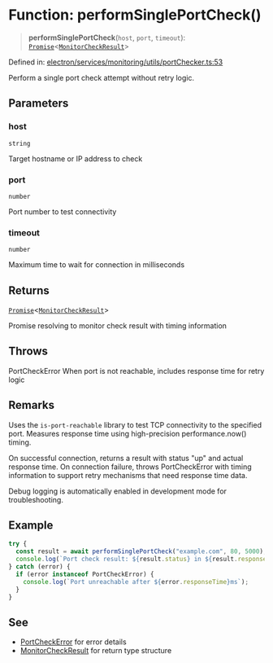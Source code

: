 # Function: performSinglePortCheck()

> **performSinglePortCheck**(`host`, `port`, `timeout`): [`Promise`](https://developer.mozilla.org/docs/Web/JavaScript/Reference/Global_Objects/Promise)\<[`MonitorCheckResult`](../../../types/interfaces/MonitorCheckResult.md)\>

Defined in: [electron/services/monitoring/utils/portChecker.ts:53](https://github.com/Nick2bad4u/Uptime-Watcher/blob/dca5483e793478722cd3e6e125cafcec5fc771f0/electron/services/monitoring/utils/portChecker.ts#L53)

Perform a single port check attempt without retry logic.

## Parameters

### host

`string`

Target hostname or IP address to check

### port

`number`

Port number to test connectivity

### timeout

`number`

Maximum time to wait for connection in milliseconds

## Returns

[`Promise`](https://developer.mozilla.org/docs/Web/JavaScript/Reference/Global_Objects/Promise)\<[`MonitorCheckResult`](../../../types/interfaces/MonitorCheckResult.md)\>

Promise resolving to monitor check result with timing information

## Throws

PortCheckError When port is not reachable, includes response time for retry logic

## Remarks

Uses the `is-port-reachable` library to test TCP connectivity to the specified port.
Measures response time using high-precision performance.now() timing.

On successful connection, returns a result with status "up" and actual response time.
On connection failure, throws PortCheckError with timing information to support
retry mechanisms that need response time data.

Debug logging is automatically enabled in development mode for troubleshooting.

## Example

```typescript
try {
  const result = await performSinglePortCheck("example.com", 80, 5000);
  console.log(`Port check result: ${result.status} in ${result.responseTime}ms`);
} catch (error) {
  if (error instanceof PortCheckError) {
    console.log(`Port unreachable after ${error.responseTime}ms`);
  }
}
```

## See

 - [PortCheckError](../../portErrorHandling/classes/PortCheckError.md) for error details
 - [MonitorCheckResult](../../../types/interfaces/MonitorCheckResult.md) for return type structure

